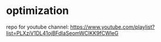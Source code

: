 # optimization

repo for youtube channel: https://www.youtube.com/playlist?list=PLXziV1DL41ojBFdIaSeomWClKK9fCWleG
